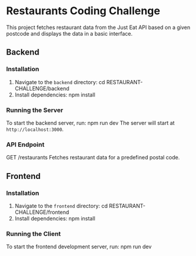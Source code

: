 # Restaurants Coding Challenge

This project fetches restaurant data from the Just Eat API based on a given postcode and displays the data in a basic interface.

## Backend

### Installation
1. Navigate to the `backend` directory: 
   cd RESTAURANT-CHALLENGE/backend
2. Install dependencies:
   npm install

### Running the Server
To start the backend server, run: npm run dev
The server will start at `http://localhost:3000`.

### API Endpoint
GET /restaurants
Fetches restaurant data for a predefined postal code.

## Frontend

### Installation
1. Navigate to the `frontend` directory:
   cd RESTAURANT-CHALLENGE/frontend
2. Install dependencies:
   npm install

### Running the Client
To start the frontend development server, run: npm run dev

